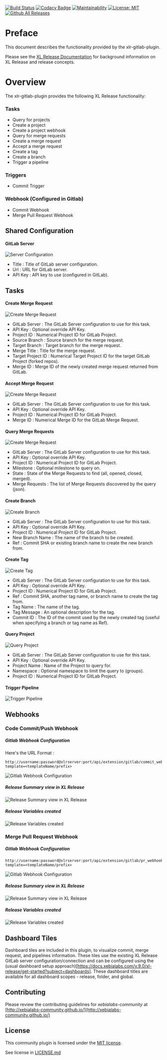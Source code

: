 [![Build Status](https://travis-ci.org/xebialabs-community/xlr-gitlab-plugin.svg?branch=master)](https://travis-ci.org/xebialabs-community/xlr-gitlab-plugin)
[![Codacy Badge](https://api.codacy.com/project/badge/Grade/bf3bcce182d649eabb81183af545c80c)](https://www.codacy.com/app/erasmussen39/xlr-gitlab-plugin?utm_source=github.com&amp;utm_medium=referral&amp;utm_content=xebialabs-community/xlr-gitlab-plugin&amp;utm_campaign=Badge_Grade)
[![Maintainability](https://api.codeclimate.com/v1/badges/080f8c6a66e9d765d11e/maintainability)](https://codeclimate.com/github/xebialabs-community/xlr-gitlab-plugin/maintainability)
[![License: MIT][xlr-gitlab-plugin-license-image] ][xlr-gitlab-plugin-license-url]
[![Github All Releases][xlr-gitlab-plugin-downloads-image]]()

[xlr-gitlab-plugin-license-image]: https://img.shields.io/badge/License-MIT-yellow.svg
[xlr-gitlab-plugin-license-url]: https://opensource.org/licenses/MIT
[xlr-gitlab-plugin-downloads-image]: https://img.shields.io/github/downloads/xebialabs-community/xlr-gitlab-plugin/total.svg

# Preface
This document describes the functionality provided by the xlr-gitlab-plugin.

Please see the [XL Release Documentation](https://docs.xebialabs.com/xl-release/) for background information on XL Release and release concepts.

# Overview
The xlr-gitlab-plugin provides the following XL Release functionality:

### Tasks
  * Query for projects
  * Create a project
  * Create a project webhook
  * Query for merge requests
  * Create a merge request
  * Accept a merge request
  * Create a tag
  * Create a branch
  * Trigger a pipeline

### Triggers
  * Commit Trigger

### Webhook (Configured in Gitlab)
  * Commit Webhook
  * Merge Pull Request Webhook

## Shared Configuration
#### GitLab Server
![Server Configuration](images/shared_config.png)

  * Title : Title of GitLab server configuration.
  * Url : URL for GitLab server.
  * API Key : API key to use (configured in GitLab).

## Tasks
#### Create Merge Request
![Create Merge Request](images/create_merge_request.png)

  *  GitLab Server : The GitLab Server configuration to use for this task.
  *  API Key : Optional override API Key.
  *  Project ID : Numerical Project ID for GitLab Project.
  *  Source Branch : Source branch for the merge request.
  *  Target Branch : Target branch for the merge request.
  *  Merge Title : Title for the merge request.
  *  Target Project ID : Numerical Target Project ID for the target GitLab Project (forked repos).
  *  Merge ID : Merge ID of the newly created merge request returned from GitLab.

#### Accept Merge Request
![Create Merge Request](images/accept_merge_request.png)

  *  GitLab Server : The GitLab Server configuration to use for this task.
  *  API Key : Optional override API Key.
  *  Project ID : Numerical Project ID for GitLab Project.
  *  Merge ID : Numerical Merge ID for the GitLab Merge Request.

#### Query Merge Requests
![Create Merge Request](images/query_merge_requests.png)

  *  GitLab Server : The GitLab Server configuration to use for this task.
  *  API Key : Optional override API Key.
  *  Project ID : Numerical Project ID for GitLab Project.
  *  Milestone : Optional milestone to query on.
  *  State : State of the Merge Requests to find (all, opened, closed, merged).
  *  Merge Requests : The list of Merge Requests discovered by the query (json).

#### Create Branch
![Create Branch](images/create_branch.png)

  *  GitLab Server : The GitLab Server configuration to use for this task.
  *  API Key : Optional override API Key.
  *  Project ID : Numerical Project ID for GitLab Project.
  *  New Branch Name : The name of the branch to be created.
  *  Ref : Commit SHA or existing branch name to create the new branch from.

#### Create Tag
![Create Tag](images/create_tag.png)

  *  GitLab Server : The GitLab Server configuration to use for this task.
  *  API Key : Optional override API Key.
  *  Project ID : Numerical Project ID for GitLab Project.
  *  Ref : Commit SHA, another tag name, or branch name to create the tag from.
  *  Tag Name : The name of the tag.
  *  Tag Message : An optional description for the tag.
  *  Commit ID : The ID of the commit used by the newly created tag (useful when specifying a branch or tag name as Ref).

#### Query Project
![Query Project](images/query_project.png)

  *  GitLab Server : The GitLab Server configuration to use for this task.
  *  API Key : Optional override API Key.
  *  Project Name : Name of the Project to query for.
  *  Namespace : Optional namespace to limit the query to (groups).
  *  Project ID : Numerical Project ID for GitLab Project.

#### Trigger Pipeline
![Trigger Pipeline](images/trigger_pipeline.png)

## Webhooks

### Code Commit/Push Webhook

##### Gitlab Webhook Configuration

Here's the URL Format :
```
http://username:password@xlrserver:port/api/extension/gitlab/commit_webhook?template=<templateName/prefix>
```

![Gitlab Webhook Configuration](images/commit_webhook_configure.png)

##### Release Summary view in XL Release
![Release Summary view in XL Release](images/commit_webhook_release.png)

##### Release Variables created
![Release Variables created](images/commit_webhook_variables.png)


### Merge Pull Request Webhook

##### Gitlab Webhook Configuration
```
http://username:password@xlrserver:port/api/extension/gitlab/pr_webhook?template=<templateName/prefix>
```

![Gitlab Webhook Configuration](images/pr_webhook_configure.png)

##### Release Summary view in XL Release
![Release Summary view in XL Release](images/pr_webhook_release.png)

##### Release Variables created
![Release Variables created](images/pr_webhook_variables.png)


## Dashboard Tiles

Dashboard tiles are included in this plugin, to visualize commit, merge request, and pipelines information.  These tiles use the existing XL Release GitLab server configuration/connection and can be configured using the (usual dashboard setup approach)[https://docs.xebialabs.com/v.9.0/xl-release/get-started?subject=dashboards].  These dashboard titles are available for all dashboard scopes - release, folder, and global.

## Contributing

Please review the contributing guidelines for _xebialabs-community_ at [http://xebialabs-community.github.io/](http://xebialabs-community.github.io/)

## License

This community plugin is licensed under the [MIT license][xlr-gitlab-plugin-license-url].

See license in [LICENSE.md](LICENSE.md)

